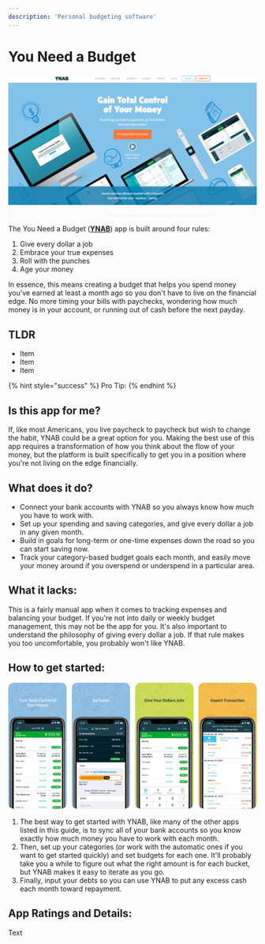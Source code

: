 ```yaml
---
description: 'Personal budgeting software'
---
```


# You Need a Budget

![YNAB Website](images/ynab-web.png)

The You Need a Budget ([**YNAB**](https://www.youneedabudget.com/)) app is built around four rules:

1.	Give every dollar a job
2.	Embrace your true expenses
3.	Roll with the punches
4.	Age your money

In essence, this means creating a budget that helps you spend money you've earned at least a month ago so you don't have to live on the financial edge. No more timing your bills with paychecks, wondering how much money is in your account, or running out of cash before the next payday.


## TLDR

* Item
* Item
* Item

{% hint style="success" %}
Pro Tip:
{% endhint %}

## Is this app for me?

If, like most Americans, you live paycheck to paycheck but wish to change the habit, YNAB could be a great option for you. Making the best use of this app requires a transformation of how you think about the flow of your money, but the platform is built specifically to get you in a position where you're not living on the edge financially.

## What does it do?

* Connect your bank accounts with YNAB so you always know how much you have to work with.
* Set up your spending and saving categories, and give every dollar a job in any given month.
* Build in goals for long-term or one-time expenses down the road so you can start saving now.
* Track your category-based budget goals each month, and easily move your money around if you overspend or underspend in a particular area.

## What it lacks:

This is a fairly manual app when it comes to tracking expenses and balancing your budget. If you're not into daily or weekly budget management, this may not be the app for you. It's also important to understand the philosophy of giving every dollar a job. If that rule makes you too uncomfortable, you probably won't like YNAB.

## How to get started:

![YNAB App](images/ynab-app.png)

1. The best way to get started with YNAB, like many of the other apps listed in this guide, is to sync all of your bank accounts so you know exactly how much money you have to work with each month.
2. Then, set up your categories (or work with the automatic ones if you want to get started quickly) and set budgets for each one. It'll probably take you a while to figure out what the right amount is for each bucket, but YNAB makes it easy to iterate as you go.
3. Finally, input your debts so you can use YNAB to put any excess cash each month toward repayment.


## App Ratings and Details:

Text
